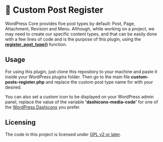 # 📑 Custom Post Register

WordPress Core provides five post types by default: Post, Page, Attachment, Revision and Menu. Although, while working on a project, we may need to create our specific content types, and that can be easily done with a few lines of code and is the purpose of this plugin, using the [**register_post_type()**](https://developer.wordpress.org/reference/functions/register_post_type/) function.

## Usage

For using this plugin, just clone this repository to your machine and paste it inside your WordPress plugins folder.
Then go to the main file **custom-posts-register.php** and replace the custom post type name for with your desired.

You can also set a custom icon to be displayed on your WordPress admin panel, replace the value of the variable **'dashicons-media-code'** for one of the [WordPress Dashicons](https://developer.wordpress.org/resource/dashicons/) you prefer.

## Licensing

The code in this project is licensed under [GPL v2 or later](https://github.com/sarahcssiqueira/wp-plugin-cpt-register/blob/master/license).
